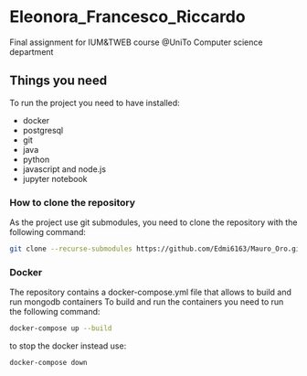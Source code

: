 # Eleonora_Francesco_Riccardo
Final assignment for IUM&amp;TWEB course @UniTo Computer science department 

## Things you need
To run the project you need to have installed:
- docker 
- postgresql 
- git 
- java 
- python 
- javascript and node.js
- jupyter notebook 

### How to clone the repository
As the project use git submodules, you need to clone the repository with the following command:
```bash
git clone --recurse-submodules https://github.com/Edmi6163/Mauro_Oro.git
```

### Docker
The repository contains a docker-compose.yml file that allows to build and run mongodb containers
To build and run the containers you need to run the following command:
```bash
docker-compose up --build
```
to stop the docker instead use: 
```bash
docker-compose down
```


